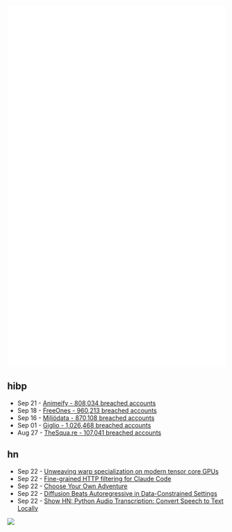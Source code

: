 ![Metrics](https://raw.githubusercontent.com/phixion/phixion/master/metrics.svg)

## hibp

<!--
for https://github.com/phixion/phixion/blob/main/.github/workflows/feeds.yml
-->
<!--START_SECTION:haveibeenpwnd-->
- Sep 21 - [Animeify - 808,034 breached accounts](https://haveibeenpwned.com/Breach/Animeify)
- Sep 18 - [FreeOnes - 960,213 breached accounts](https://haveibeenpwned.com/Breach/FreeOnes)
- Sep 16 - [Miljödata - 870,108 breached accounts](https://haveibeenpwned.com/Breach/Miljodata)
- Sep 01 - [Giglio - 1,026,468 breached accounts](https://haveibeenpwned.com/Breach/Giglio)
- Aug 27 - [TheSqua.re - 107,041 breached accounts](https://haveibeenpwned.com/Breach/TheSquare)
<!--END_SECTION:haveibeenpwnd-->

## hn

<!--
for https://github.com/phixion/phixion/blob/main/.github/workflows/feeds.yml
-->
<!--START_SECTION:hn-->
- Sep 22 - [Unweaving warp specialization on modern tensor core GPUs](https://rohany.github.io/blog/warp-specialization/)
- Sep 22 - [Fine-grained HTTP filtering for Claude Code](https://ammar.io/blog/httpjail)
- Sep 22 - [Choose Your Own Adventure](https://www.filfre.net/2025/09/choose-your-own-adventure/)
- Sep 22 - [Diffusion Beats Autoregressive in Data-Constrained Settings](https://blog.ml.cmu.edu/2025/09/22/diffusion-beats-autoregressive-in-data-constrained-settings/)
- Sep 22 - [Show HN: Python Audio Transcription: Convert Speech to Text Locally](https://www.pavlinbg.com/posts/python-speech-to-text-guide)
<!--END_SECTION:hn-->

<!--
for https://yhype.me
-->
![](https://hit.yhype.me/github/profile?user_id=13013670)

